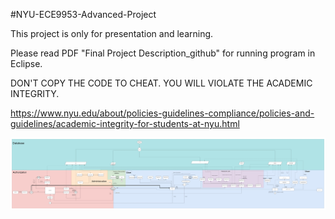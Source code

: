 #NYU-ECE9953-Advanced-Project

This project is only for presentation and learning.

Please read PDF "Final Project Description_github" for running program in Eclipse.

DON'T COPY THE CODE TO CHEAT. YOU WILL VIOLATE THE ACADEMIC INTEGRITY.

https://www.nyu.edu/about/policies-guidelines-compliance/policies-and-guidelines/academic-integrity-for-students-at-nyu.html

![image](https://github.com/AceJW/NYU-ECE9953-FoodDelivery-Web-Project-Spring-2022/blob/main/nyuwebproject-1.jpg)
